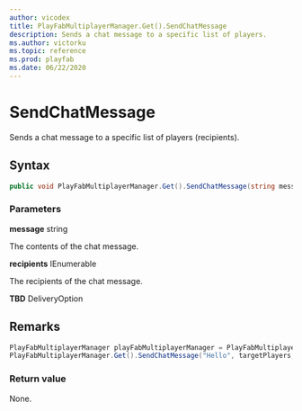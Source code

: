 ```yaml
---
author: vicodex
title: PlayFabMultiplayerManager.Get().SendChatMessage
description: Sends a chat message to a specific list of players.
ms.author: victorku
ms.topic: reference
ms.prod: playfab
ms.date: 06/22/2020
---
```


# SendChatMessage

Sends a chat message to a specific list of players (recipients).

## Syntax

```csharp
public void PlayFabMultiplayerManager.Get().SendChatMessage(string message, IEnumerable<PlayFabPlayer> recipients, DeliveryOption TBD);
```

### Parameters

**message**  string

The contents of the chat message.

**recipients** IEnumerable<PlayFabPlayer>

The recipients of the chat message.

**TBD** DeliveryOption

## Remarks

```csharp
PlayFabMultiplayerManager playFabMultiplayerManager = PlayFabMultiplayerManager.Get();
PlayFabMultiplayerManager.Get().SendChatMessage("Hello", targetPlayers, DeliveryOption.Guaranteed);
```

### Return value

None.
